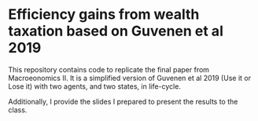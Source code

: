 # Efficiency gains from wealth taxation based on Guvenen et al 2019 

This repository contains code to replicate the final paper from Macroeonomics II. 
It is a simplified version of Guvenen et al 2019 (Use it or Lose it) with two agents, and two states, in life-cycle. 

Additionally, I provide the slides I prepared to present the results to the class. 
